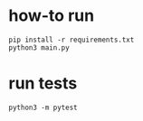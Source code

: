 # how-to run

    pip install -r requirements.txt
    python3 main.py
    
# run tests

    python3 -m pytest
